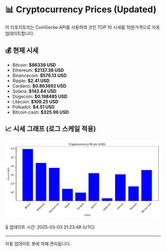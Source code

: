 
# 📊 Cryptocurrency Prices (Updated)

이 리포지토리는 CoinGecko API를 사용하여 코인 TOP 10 시세를 10분가격으로 자동 업데이트합니다.

## 💰 현재 시세
- Bitcoin: **$86339 USD**
- Ethereum: **$2137.38 USD**
- Binancecoin: **$576.13 USD**
- Ripple: **$2.41 USD**
- Cardano: **$0.863692 USD**
- Solana: **$142.84 USD**
- Dogecoin: **$0.198485 USD**
- Litecoin: **$109.25 USD**
- Polkadot: **$4.51 USD**
- Bitcoin-cash: **$325.96 USD**

## 📈 시세 그래프 (로그 스케일 적용)
![Crypto Prices](crypto_prices.png)

⏳ 업데이트 시간: 2025-03-03 21:23:48 (UTC)

---
자동 업데이트 봇에 의해 관리됩니다.

